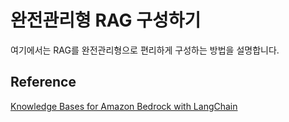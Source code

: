 # 완전관리형 RAG 구성하기

여기에서는 RAG를 완전관리형으로 편리하게 구성하는 방법을 설명합니다.

## Reference

[Knowledge Bases for Amazon Bedrock with LangChain](https://medium.com/@dminhk/knowledge-bases-for-amazon-bedrock-with-langchain-%EF%B8%8F-6cd489646a5c)

